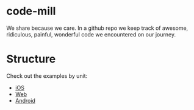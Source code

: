 # code-mill
We share because we care. In a github repo we keep track of awesome, ridiculous, painful, wonderful code we encountered on our journey.

# Structure
Check out the examples by unit:
* [iOS](./iOS/iOS.md)
* [Web](./Web/Web.md)
* [Android](./Android/Android.md)
